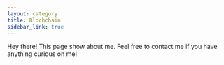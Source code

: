 ```yaml
---
layout: category
title: Blochchain
sidebar_link: true
---
```


<p class="message">
  Hey there! This page show about me. Feel free to contact me if you have
  anything curious on me!
</p>
